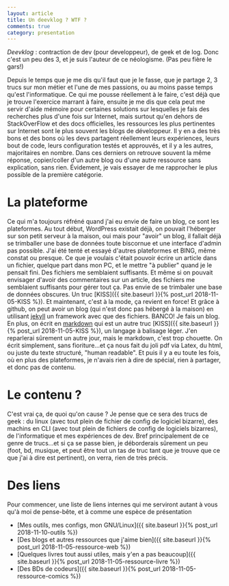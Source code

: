 ```yaml
---
layout: article
title: Un deevklog ? WTF ?
comments: true
category: presentation
---
```


*Deevklog* : contraction de dev (pour developpeur), de geek et de log. Donc c'est un peu des 3, et je suis l'auteur de ce néologisme. (Pas peu fière le gars!)

Depuis le temps que je me dis qu'il faut que je le fasse, que je partage 2, 3 trucs sur mon métier et l'une de mes passions, ou au moins passe temps qu'est l'informatique. Ce qui me pousse réellement à le faire, c'est déjà que je trouve l'exercice marrant à faire, ensuite je me dis que cela peut me servir d'aide mémoire pour certaines solutions sur lesquelles je fais des recherches plus d'une fois sur Internet, mais surtout qu'en dehors de StackOverFlow et des docs officielles, les ressources les plus pertinentes sur Internet sont le plus souvent les blogs de développeur. Il y en a des très bons et des bons où les devs partagent réellement leurs expériences, leurs bout de code, leurs configuration testés et approuvés, et il y a les autres, majoritaires en nombre. Dans ces derniers on retrouve souvent la même réponse, copier/coller d'un autre blog ou d'une autre ressource sans explication, sans rien. Évidement, je vais essayer de me rapprocher le plus possible de la première catégorie.

# La plateforme

Ce qui m'a toujours réfréné quand j'ai eu envie de faire un blog, ce sont les plateformes. Au tout début, WordPress existait déjà, on pouvait l'héberger sur son petit serveur à la maison, oui mais pour "avoir" un blog, il fallait déjà se trimballer une base de données toute biscornue et une interface d'admin pas possible. J'ai été tenté et essayé d'autres plateformes et BING, même constat ou presque. Ce que je voulais c'était pouvoir écrire un article dans un fichier, quelque part dans mon PC, et le mettre "à publier" quand je le pensait fini. Des fichiers me semblaient suffisants. Et même si on pouvait envisager d'avoir des commentaires sur un article, des fichiers me semblaient suffisants pour gérer tout ça. Pas envie de se trimbaler une base de données obscures. Un truc [KISS]({{ site.baseurl }}{% post_url 2018-11-05-KISS %}). Et maintenant, c'est à la mode, ça revient en force! Et grâce à github, on peut avoir un blog (qui n'est donc pas hébergé à la maison) en utilisant [jekyll](https://jekyllrb.com) un framework avec que des fichiers. BANCO! Je fais un blog. En plus, on écrit en [markdown](http://www.google.com) qui est un autre truc [KISS]({{ site.baseurl }}{% post_url 2018-11-05-KISS %}), un langage à balisage léger. J'en reparlerai sûrement un autre jour, mais le markdown, c'est trop chouette. On écrit simplement, sans fioriture...et ça nous fait du joli pdf via Latex, du html, ou juste du texte structuré, "human readable".
Et puis il y a eu toute les fois, où en plus des plateformes, je n'avais rien à dire de spécial, rien à partager, et donc pas de contenu.

# Le contenu ?

C'est vrai ça, de quoi qu'on cause ? Je pense que ce sera des trucs de geek : du linux (avec tout plein de fichier de config de logiciel bizarre), des machins en CLI (avec tout plein de fichiers de config de logiciels bizarres), de l'informatique et mes expériences de dev. Bref principalement de ce genre de trucs...et si ça se passe bien, je déborderais sûrement un peu (foot, bd, musique, et peut être tout un tas de truc tant que je trouve que ce que j'ai à dire est pertinent), on verra, rien de très précis.

# Des liens

Pour commencer, une liste de liens internes qui me serviront autant à vous qu'à moi de pense-bête, et à comme une espèce de présentation

* [Mes outils, mes configs, mon GNU/Linux]({{ site.baseurl }}{% post_url 2018-11-10-outils %})
* [Des blogs et autres ressources que j'aime bien]({{ site.baseurl }}{% post_url 2018-11-05-ressource-web %}) 
* [Quelques livres tout aussi utiles, mais y'en a pas beaucoup]({{ site.baseurl }}{% post_url 2018-11-05-ressource-livre %})
* [Des BDs de codeurs]({{ site.baseurl }}{% post_url 2018-11-05-ressource-comics %})
